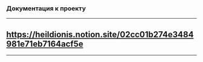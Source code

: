 ### Документация к проекту

---

## https://heildionis.notion.site/02cc01b274e3484981e71eb7164acf5e

---
